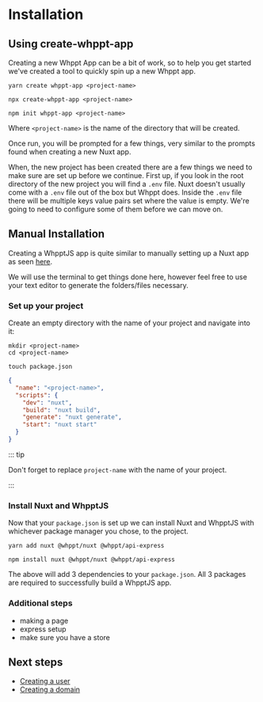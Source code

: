 # Installation

## Using create-whppt-app

Creating a new Whppt App can be a bit of work, so to help you get started we've created a tool to quickly
spin up a new Whppt app.

<CodeGroup>

<code-block title="Yarn">

```shell
yarn create whppt-app <project-name>
```

</code-block>

<code-block title="npx">

```shell
npx create-whppt-app <project-name>
```

</code-block>

<code-block title="npm">

```shell
npm init whppt-app <project-name>
```

</code-block>

</CodeGroup>

Where `<project-name>` is the name of the directory that will be created.

Once run, you will be prompted for a few things, very similar to the prompts found when creating a
new Nuxt app.

<!-- TODO: explain some of the options -->
<!-- TODO: check if we can run cmds for create user and add a domain / See creating a user in api -->

When, the new project has been created there are a few things we need to make sure are set up before we continue.
First up, if you look in the root directory of the new project you will find a `.env` file. Nuxt doesn't usually
come with a `.env` file out of the box but Whppt does. Inside the `.env` file there will be multiple keys value pairs
set where the value is empty. We're going to need to configure some of them before we can move on.

## Manual Installation

Creating a WhpptJS app is quite similar to manually setting up a Nuxt app as seen [here](https://nuxtjs.org/docs/2.x/get-started/installation#manual-installation).

We will use the terminal to get things done here, however feel free to use your text editor to generate the folders/files necessary.

### Set up your project

Create an empty directory with the name of your project and navigate into it:

```shell
mkdir <project-name>
cd <project-name>
```

```shell
touch package.json
```

```json
{
  "name": "<project-name>",
  "scripts": {
    "dev": "nuxt",
    "build": "nuxt build",
    "generate": "nuxt generate",
    "start": "nuxt start"
  }
}
```

::: tip

Don't forget to replace `project-name` with the name of your project.

:::

### Install Nuxt and WhpptJS

Now that your `package.json` is set up we can install Nuxt and WhpptJS with whichever package manager you chose, to the project.

<CodeGroup>

<CodeBlock title="Yarn">

```shell
yarn add nuxt @whppt/nuxt @whppt/api-express
```

</CodeBlock>

<CodeBlock title="npm">

```shell
npm install nuxt @whppt/nuxt @whppt/api-express
```

</CodeBlock>

</CodeGroup>

The above will add 3 dependencies to your `package.json`. All 3 packages are required to successfully build a WhpptJS app.

### Additional steps

- making a page
- express setup
- make sure you have a store

## Next steps

- [Creating a user](/guide/gettingStarted/authentication)
- [Creating a domain](/guide/gettingStarted/domains)
